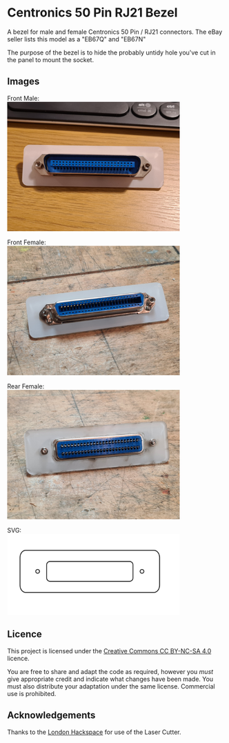 # Centronics 50 Pin RJ21 Bezel

A bezel for male and female Centronics 50 Pin / RJ21 connectors. The eBay seller lists this model as a "EB67Q" and "EB67N"

The purpose of the bezel is to hide the probably untidy hole you've cut in the panel to mount the socket.

## Images

Front Male:  
<img src="images/Centronics_50_Pin_RJ21_Bezel_Front_Male.jpg" width="400">

Front Female:  
<img src="images/Centronics_50_Pin_RJ21_Bezel_Front.jpg" width="400">

Rear Female:  
<img src="images/Centronics_50_Pin_RJ21_Bezel_Rear.jpg" width="400">

SVG:  
<img src="images/Centronics_50_Pin_RJ21_Bezel_SVG.png" width="400">

## Licence

This project is licensed under the [Creative Commons CC BY-NC-SA 4.0](https://creativecommons.org/licenses/by-nc-sa/4.0/) licence.

You are free to share and adapt the code as required, however you *must* give appropriate credit and indicate what changes have been made. You must also distribute your adaptation under the same license. Commercial use is prohibited.

## Acknowledgements

Thanks to the [London Hackspace](https://london.hackspace.org.uk/) for use of the Laser Cutter.
